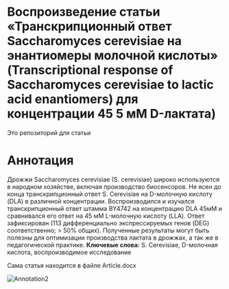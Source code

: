 # Воспроизведение статьи «Транскрипционный ответ Saccharomyces cerevisiae на энантиомеры молочной кислоты» (Transcriptional response of Saccharomyces cerevisiae to lactic acid enantiomers) для концентрации 45 5 мМ D-лактата)
Это репозиторий для статьи
# Аннотация
Дрожжи Saccharomyces cerevisiae (S. cerevisiae) широко используются в народном хозяйстве, включая производство биосенсоров. Не ясен до конца транскрипционный ответ S. Cerevisiae на D-молочную кислоту (DLA) в различной концентрации. Воспроизводился и изучался транскрипционный ответ штамма BY4742 на концентрацию DLA 45мМ и сравнивался его ответ на 45 мМ L-молочную кислоту (LLA). Ответ зафиксирован (113 дифференциально экспрессируемых генов (DEG) соответственно; > 50% общих). Полученные результаты могут быть полезны для оптимизации производства лактата в дрожжах, а так же в педагогической практике.
**Ключевые слова:** S. Cerevisiae, D-молочная кислота, воспроизводимое исследование

Сама статья находится в файле Article.docx

![Annotation2](https://github.com/user-attachments/assets/2de529ff-97bf-44ed-8867-6bb0cc6a6328)
